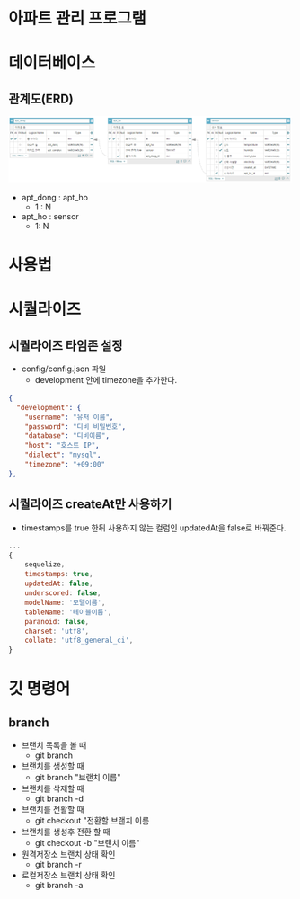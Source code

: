 # 아파트 관리 프로그램

# 데이터베이스
## 관계도(ERD)
![erd](./images/erd.PNG)
* apt_dong : apt_ho
    * 1 : N
* apt_ho : sensor
    * 1: N

# 사용법
# 시퀄라이즈
## 시퀄라이즈 타임존 설정
* config/config.json 파일
    * development 안에 timezone을 추가한다.
```json
{
  "development": {
    "username": "유저 이름",
    "password": "디비 비밀번호",
    "database": "디비이름",
    "host": "호스트 IP",
    "dialect": "mysql",
    "timezone": "+09:00"
},
```
## 시퀄라이즈 createAt만 사용하기
* timestamps를 true 한뒤 사용하지 않는 컬럼인 updatedAt을 false로 바꿔준다.
```js
...
{
    sequelize,
    timestamps: true,
    updatedAt: false,
    underscored: false,
    modelName: '모델이름',
    tableName: '테이블이름',
    paranoid: false,
    charset: 'utf8',
    collate: 'utf8_general_ci',
}
```
# 깃 명령어
## branch
* 브랜치 목록을 볼 때
    * git branch
* 브랜치를 생성할 때
    * git branch "브랜치 이름"
* 브랜치를 삭제할 때
    * git branch -d
* 브랜치를 전활할 때
    * git checkout "전환할 브랜치 이름
* 브랜치를 생성후 전환 할 때 
    * git checkout -b "브랜치 이름"
* 원격저장소 브랜치 상태 확인
    * git branch -r
* 로컬저장소 브랜치 상태 확인
    * git branch -a